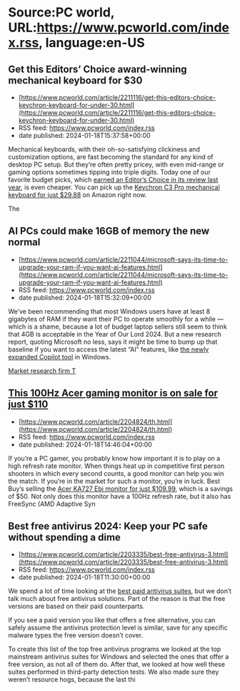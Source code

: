 # Source:PC world, URL:https://www.pcworld.com/index.rss, language:en-US

## Get this Editors’ Choice award-winning mechanical keyboard for $30
 - [https://www.pcworld.com/article/2211116/get-this-editors-choice-keychron-keyboard-for-under-30.html](https://www.pcworld.com/article/2211116/get-this-editors-choice-keychron-keyboard-for-under-30.html)
 - RSS feed: https://www.pcworld.com/index.rss
 - date published: 2024-01-18T15:37:58+00:00

<div id="link_wrapped_content">
<section class="wp-block-bigbite-multi-title"><div class="container"></div></section>



<p>Mechanical keyboards, with their oh-so-satisfying clickiness and customization options, are fast becoming the standard for any kind of desktop PC setup. But they&rsquo;re often pretty pricey, with even mid-range or gaming options sometimes tipping into triple digits. Today one of our favorite budget picks, which <a href="https://www.pcworld.com/article/2104107/keychron-c3-pro-review.html" rel="noreferrer noopener" target="_blank">earned an Editor&rsquo;s Choice in its review last year</a>, is even cheaper. You can pick up the <a href="https://go.redirectingat.com/?id=111346X1569483&amp;url=https://www.amazon.com/Keychron-Keyboard-Programmable-Backlight-Mechanical/dp/B0CBWJ9SKX/?th=1&amp;xcust=2-1-2211116-1-0-0&amp;sref=https://www.pcworld.com/feed" rel="nofollow">Keychron C3 Pro mechanical keyboard for just $29.88</a> on Amazon right now. </p>



<p>The 

## AI PCs could make 16GB of memory the new normal
 - [https://www.pcworld.com/article/2211044/microsoft-says-its-time-to-upgrade-your-ram-if-you-want-ai-features.html](https://www.pcworld.com/article/2211044/microsoft-says-its-time-to-upgrade-your-ram-if-you-want-ai-features.html)
 - RSS feed: https://www.pcworld.com/index.rss
 - date published: 2024-01-18T15:32:09+00:00

<div id="link_wrapped_content">
<section class="wp-block-bigbite-multi-title"><div class="container"></div></section>



<p>We&rsquo;ve been recommending that most Windows users have at least 8 gigabytes of RAM if they want their PC to operate smoothly for a while &mdash; which is a shame, because a lot of budget laptop sellers still seem to think that 4GB is acceptable in the Year of Our Lord 2024. But a new research report, quoting Microsoft no less, says it might be time to bump up that baseline if you want to access the latest &ldquo;AI&rdquo; features, like <a href="https://www.pcworld.com/article/2200853/microsoft-copilot-adds-a-premium-subscription-copilot-pro.html">the newly expanded Copilot tool</a> in Windows. </p>



<p><a href="https://go.redirectingat.com/?id=111346X1569483&amp;url=https://www.trendforce.com/presscenter/news/20240117-12000.html&amp;xcust=2-1-2211044-1-0-0&amp;sref=https://www.pcworld.com/feed" rel="nofollow" target="_blank">Market research firm T

## This 100Hz Acer gaming monitor is on sale for just $110
 - [https://www.pcworld.com/article/2204824/th.html](https://www.pcworld.com/article/2204824/th.html)
 - RSS feed: https://www.pcworld.com/index.rss
 - date published: 2024-01-18T14:46:04+00:00

<div id="link_wrapped_content">
<section class="wp-block-bigbite-multi-title"><div class="container"></div></section>



<p>If you&rsquo;re a PC gamer, you probably know how important it is to play on a high refresh rate monitor. When things heat up in competitive first person shooters in which every second counts, a good monitor can help you win the match. If you&rsquo;re in the market for such a monitor, you&rsquo;re in luck. Best Buy&rsquo;s selling the <a href="https://shop-links.co/link/?url=https%3A%2F%2Fwww.bestbuy.com%2Fsite%2Facer-ka272-ebi-27-full-hd-ips-monitor-amd-freesync-technology-1-x-hdmi-1-4-1-x-vga-black%2F6540944.p%3FskuId%3D6540944&amp;publisher_slug=pcworld&amp;exclusive=1&amp;article_name=pcworld&amp;article_url=https%3A%2F%2Fwww.pcworld.com%2Ffeed&amp;u1=2-1-2204824-1-0-0" rel="nofollow">Acer KA727 Ebi monitor for just $109.99</a>, which is a savings of $50. Not only does this monitor have a 100Hz refresh rate, but it also has FreeSync (AMD Adaptive Syn

## Best free antivirus 2024: Keep your PC safe without spending a dime
 - [https://www.pcworld.com/article/2203335/best-free-antivirus-3.html](https://www.pcworld.com/article/2203335/best-free-antivirus-3.html)
 - RSS feed: https://www.pcworld.com/index.rss
 - date published: 2024-01-18T11:30:00+00:00

<div id="link_wrapped_content">
<section class="wp-block-bigbite-multi-title"><div class="container"></div></section>



<p>We spend a lot of time looking at the <a href="https://www.pcworld.com/article/3219792/best-antivirus-for-windows-pc.html">best paid antivirus suites</a>, but we don&rsquo;t talk much about free antivirus solutions. Part of the reason is that the free versions are based on their paid counterparts.</p>



<p>If you see a paid version you like that offers a free alternative, you can safely assume the antivirus protection level is similar, save for any specific malware types the free version doesn&rsquo;t cover.</p>



<p>To create this list of the top free antivirus programs we looked at the top mainstream antivirus suites for Windows and selected the ones that offer a free version, as not all of them do. After that, we looked at how well these suites performed in third-party detection tests. We also made sure they weren&rsquo;t resource hogs, because the last thi

